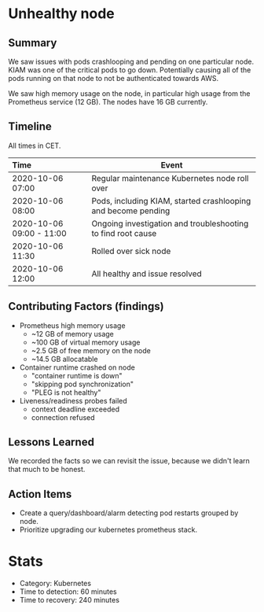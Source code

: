 # Unhealthy node

## Summary

We saw issues with pods crashlooping and pending on one particular node. KIAM was one of the critical pods to go down. Potentially causing all of the pods running on that node to not be authenticated towards AWS.

We saw high memory usage on the node, in particular high usage from the Prometheus service (12 GB). The nodes have 16 GB currently.

## Timeline

All times in CET.

| Time | Event |
| :--- | --- |
| 2020-10-06 07:00 | Regular maintenance Kubernetes node roll over |
| 2020-10-06 08:00 | Pods, including KIAM, started crashlooping and become pending |
| 2020-10-06 09:00 - 11:00 | Ongoing investigation and troubleshooting to find root cause |
| 2020-10-06 11:30 | Rolled over sick node |
| 2020-10-06 12:00 | All healthy and issue resolved |

## Contributing Factors (findings)

- Prometheus high memory usage
    - ~12 GB of memory usage
    - ~100 GB of virtual memory usage
    - ~2.5 GB of free memory on the node
    - ~14.5 GB allocatable
- Container runtime crashed on node
    - "container runtime is down"
    - "skipping pod synchronization"
    - "PLEG is not healthy"
- Liveness/readiness probes failed
    - context deadline exceeded
    - connection refused

## Lessons Learned

We recorded the facts so we can revisit the issue, because we didn't learn that much to be honest.

## Action Items

- Create a query/dashboard/alarm detecting pod restarts grouped by node.
- Prioritize upgrading our kubernetes prometheus stack.

# Stats

- Category: Kubernetes
- Time to detection: 60 minutes
- Time to recovery: 240 minutes

